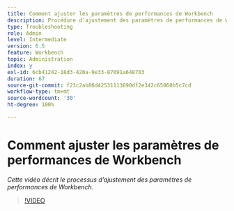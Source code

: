 ```yaml
---
title: Comment ajuster les paramètres de performances de Workbench
description: Procédure d’ajustement des paramètres de performances de Workbench
type: Troubleshooting
role: Admin
level: Intermediate
version: 6.5
feature: Workbench
topic: Administration
index: y
exl-id: 6cb41242-18d3-420a-9e33-87091a648703
duration: 67
source-git-commit: f23c2ab86d42531113690df2e342c65060b5c7cd
workflow-type: tm+mt
source-wordcount: '30'
ht-degree: 100%

---
```


# Comment ajuster les paramètres de performances de Workbench

*Cette vidéo décrit le processus d’ajustement des paramètres de performances de Workbench.*

>[!VIDEO](https://video.tv.adobe.com/v/335511?quality=12&learn=on)

